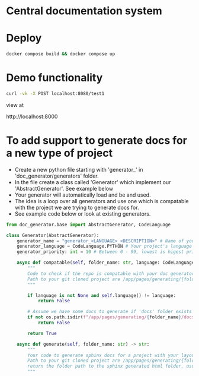 # Central documentation system

# Deploy

```bash
docker compose build && docker compose up
```

# Demo functionality

```bash
curl -vk -X POST localhost:8080/test1
```
view at

http://localhost:8000

# To add support to generate docs for a new type of project

* Create a new python file starting with 'generator_' in 'doc_generator/generators' folder.
* In the file create a class called 'Generator' which implement our 'AbstractGenerator'. See example below
* Your generator will automatically load and be and used.
* The idea is a loop over all generators and use one which is compatable with the project we are trying to generate docs for.
* See example code below or look at existing generators.

```python
from doc_generator.base import AbstractGenerator, CodeLanguage

class Generator(AbstractGenerator):
    generator_name = "generator_<LANGUAGE>_<DESCRIPTION>" # Name of your doc generator
    generator_language = CodeLanguage.PYTHON # Your project's language
    generator_priority: int = 10 # Between 0 - 99, lowest is higest priority

    async def compatable(self, folder_name: str, language: CodeLanguage | None) -> bool:
        """
        Code to check if the repo is compatable with your doc generator
        Path to your git cloned project are /app/pages/generating/{folder_name}
        """

        if language is not None and self.language() != language:
            return False

        # Assume we have some docs to generate if 'docs' folder exists
        if not os.path.isdir(f"/app/pages/generating/{folder_name}/docs"):
            return False

        return True

    async def generate(self, folder_name: str) -> str:
        """
        Your code to generate sphinx docs for a project with your layout here
        Path to your git cloned project are /app/pages/generating/{folder_name}
        return the folder path to the sphinx generated html folder, usually where the generated index.html file is
        """
```